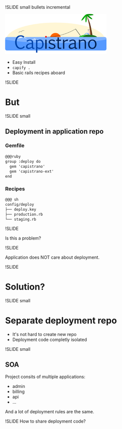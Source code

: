 !SLIDE small bullets incremental

![Capistrano logo](../images/capistrano.png)

* Easy Install
* `capify .`
* Basic rails recipes aboard

!SLIDE
# But

!SLIDE small
## Deployment in application repo

### Gemfile

    @@@ruby
    group :deploy do
      gem 'capistrano'
      gem 'capistrano-ext'
    end

### Recipes

    @@@ sh
    config/deploy
    ├── deploy.key
    ├── production.rb
    └── staging.rb

!SLIDE

Is this a problem?

!SLIDE

Application does NOT care about deployment.


!SLIDE

# Solution?

!SLIDE small

# Separate deployment repo

* It's not hard to create new repo
* Deployment code completly isolated

!SLIDE small

## SOA

Project consits of multiple applications:

* admin
* billing
* api
* ...

And a lot of deployment rules are the same.

!SLIDE
How to share deployment code?
